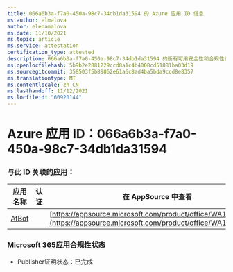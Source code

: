 ```yaml
---
title: 066a6b3a-f7a0-450a-98c7-34db1da31594 的 Azure 应用 ID 信息
ms.author: elmalova
author: elenamalova
ms.date: 11/10/2021
ms.topic: article
ms.service: attestation
certification_type: attested
description: 066a6b3a-f7a0-450a-98c7-34db1da31594 的所有可用安全性和合规性信息。
ms.openlocfilehash: 5b9b2e2881229ccd8a1c4b4008cd51881ba03d19
ms.sourcegitcommit: 358503f5b89862e61a6c8ad4ba5bda9ccd8e8357
ms.translationtype: MT
ms.contentlocale: zh-CN
ms.lasthandoff: 11/12/2021
ms.locfileid: "60920144"
---
```

# <a name="azure-app-id-066a6b3a-f7a0-450a-98c7-34db1da31594"></a>Azure 应用 ID：066a6b3a-f7a0-450a-98c7-34db1da31594


### <a name="apps-associated-with-this-id"></a>与此 ID 关联的应用：
| **应用名称** | **认证** | **在 AppSource 中查看** |
|--------------|---------------|-----------------------|
| [AtBot](https://docs.microsoft.com/microsoft-365-app-certification/forward/WA104381219) |  | [https://appsource.microsoft.com/product/office/WA104381219](https://appsource.microsoft.com/product/office/WA104381219) |

### <a name="microsoft-365-app-compliance-status"></a>Microsoft 365应用合规性状态
- Publisher证明状态：已完成
